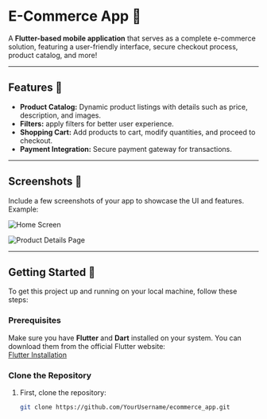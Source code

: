 # E-Commerce App 🛒

A **Flutter-based mobile application** that serves as a complete e-commerce solution, featuring a user-friendly interface, secure checkout process, product catalog, and more!

---

## Features 🚀

- **Product Catalog:** Dynamic product listings with details such as price, description, and images.
- **Filters:** apply filters for better user experience.
- **Shopping Cart:** Add products to cart, modify quantities, and proceed to checkout.
- **Payment Integration:** Secure payment gateway for transactions.

---

## Screenshots 📸

Include a few screenshots of your app to showcase the UI and features. Example:

![Home Screen](https://github.com/YourUsername/ecommerce_app/blob/main/screenshots/Home.png)
  
![Product Details Page](https://github.com/YourUsername/ecommerce_app/blob/main/screenshots/ProductDetail.png)

---

## Getting Started 🚗

To get this project up and running on your local machine, follow these steps:

### Prerequisites

Make sure you have **Flutter** and **Dart** installed on your system. You can download them from the official Flutter website:  
[Flutter Installation](https://flutter.dev/docs/get-started/install)

### Clone the Repository

1. First, clone the repository:
   ```bash
   git clone https://github.com/YourUsername/ecommerce_app.git
